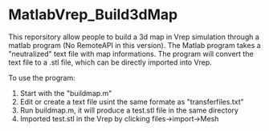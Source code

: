 # MatlabVrep_Build3dMap
This reporsitory allow people to build a 3d map in Vrep simulation through a matlab program (No RemoteAPI in this version).
The Matlab program takes a "neutralized" text file with map informations. The program will convert the text file to a .stl file, which can be directly imported into Vrep.

To use the program:
1. Start with the "buildmap.m"
2. Edit or create a text file usint the same formate as "transferfiles.txt"
3. Run buildmap.m, it will produce a test.stl file in the same directory
4. Imported test.stl in the Vrep by clicking files->import->Mesh
